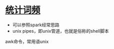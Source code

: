 # [统计词频](https://leetcode-cn.com/problems/word-frequency/submissions/)

* 可以参照spark经常思路
* unix pipes，即unix管道，也就是俗称的shell脚本

awk命令，常用语unix